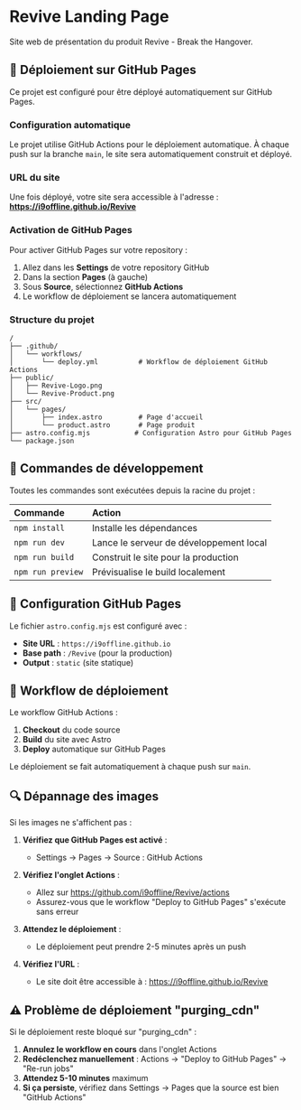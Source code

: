 # Revive Landing Page

Site web de présentation du produit Revive - Break the Hangover.

## 🚀 Déploiement sur GitHub Pages

Ce projet est configuré pour être déployé automatiquement sur GitHub Pages.

### Configuration automatique

Le projet utilise GitHub Actions pour le déploiement automatique. À chaque push sur la branche `main`, le site sera automatiquement construit et déployé.

### URL du site

Une fois déployé, votre site sera accessible à l'adresse :
**https://i9offline.github.io/Revive**

### Activation de GitHub Pages

Pour activer GitHub Pages sur votre repository :

1. Allez dans les **Settings** de votre repository GitHub
2. Dans la section **Pages** (à gauche)
3. Sous **Source**, sélectionnez **GitHub Actions**
4. Le workflow de déploiement se lancera automatiquement

### Structure du projet

```text
/
├── .github/
│   └── workflows/
│       └── deploy.yml          # Workflow de déploiement GitHub Actions
├── public/
│   ├── Revive-Logo.png
│   └── Revive-Product.png
├── src/
│   └── pages/
│       ├── index.astro         # Page d'accueil
│       └── product.astro       # Page produit
├── astro.config.mjs           # Configuration Astro pour GitHub Pages
└── package.json
```

## 🧞 Commandes de développement

Toutes les commandes sont exécutées depuis la racine du projet :

| Commande                   | Action                                           |
| :------------------------ | :----------------------------------------------- |
| `npm install`             | Installe les dépendances                        |
| `npm run dev`             | Lance le serveur de développement local        |
| `npm run build`           | Construit le site pour la production            |
| `npm run preview`         | Prévisualise le build localement                |

## 📁 Configuration GitHub Pages

Le fichier `astro.config.mjs` est configuré avec :
- **Site URL** : `https://i9offline.github.io`
- **Base path** : `/Revive` (pour la production)
- **Output** : `static` (site statique)

## 🔧 Workflow de déploiement

Le workflow GitHub Actions :
1. **Checkout** du code source
2. **Build** du site avec Astro
3. **Deploy** automatique sur GitHub Pages

Le déploiement se fait automatiquement à chaque push sur `main`.

## 🔍 Dépannage des images

Si les images ne s'affichent pas :

1. **Vérifiez que GitHub Pages est activé** :
   - Settings → Pages → Source : GitHub Actions

2. **Vérifiez l'onglet Actions** :
   - Allez sur https://github.com/i9offline/Revive/actions
   - Assurez-vous que le workflow "Deploy to GitHub Pages" s'exécute sans erreur

3. **Attendez le déploiement** :
   - Le déploiement peut prendre 2-5 minutes après un push

4. **Vérifiez l'URL** :
   - Le site doit être accessible à : https://i9offline.github.io/Revive

## ⚠️ Problème de déploiement "purging_cdn"

Si le déploiement reste bloqué sur "purging_cdn" :

1. **Annulez le workflow en cours** dans l'onglet Actions
2. **Redéclenchez manuellement** : Actions → "Deploy to GitHub Pages" → "Re-run jobs"
3. **Attendez 5-10 minutes** maximum
4. **Si ça persiste**, vérifiez dans Settings → Pages que la source est bien "GitHub Actions"
